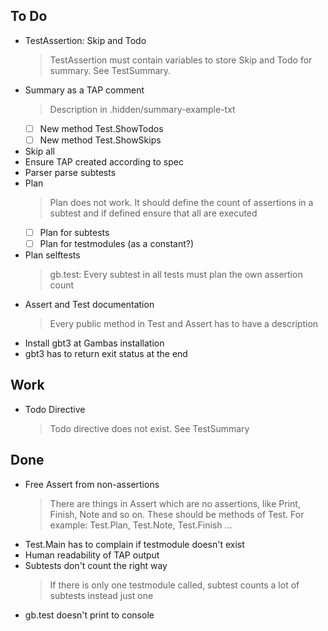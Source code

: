 ## To Do

- TestAssertion: Skip and Todo
    > TestAssertion must contain variables to store Skip and Todo for summary. See TestSummary.
- Summary as a TAP comment
    > Description in .hidden/summary-example-txt
    * [ ] New method Test.ShowTodos
    * [ ] New method Test.ShowSkips
- Skip all
- Ensure TAP created according to  spec
- Parser parse subtests
- Plan
    > Plan does not work. It should define the  count of assertions in a subtest and if  defined ensure that all are executed
    * [ ] Plan for subtests
    * [ ] Plan for testmodules (as a constant?)
- Plan selftests
    > gb.test: Every subtest in all tests must plan the own assertion count
- Assert and Test documentation
    > Every public method in Test and Assert has to have a description
- Install gbt3 at Gambas installation
- gbt3 has to return exit status at the end

## Work

- Todo Directive
    > Todo directive does not exist. See TestSummary

## Done

- Free Assert from non-assertions
    > There are things in Assert which are no assertions, like Print, Finish, Note and so on. These should be methods of Test. For example: Test.Plan, Test.Note, Test.Finish ...
- Test.Main has to complain if testmodule doesn't exist
- Human readability of TAP output
- Subtests don't count the right way
    > If there is only one testmodule called, subtest counts a lot of subtests instead just one
- gb.test doesn't print to console
